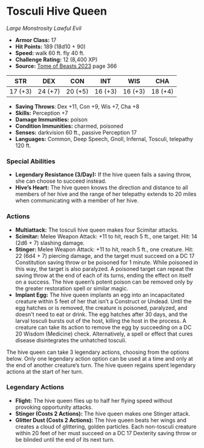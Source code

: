 # Tosculi Hive Queen

*Large* *Monstrosity* *Lawful Evil*

- **Armor Class:** 17
- **Hit Points:** 189 (18d10 + 90)
- **Speed:** walk 60 ft. fly 40 ft.
- **Challenge Rating:** 12 (8,400 XP)
- **Source:** [Tome of Beasts 2023](https://koboldpress.com/kpstore/product/tome-of-beasts-1-2023-edition/) page 366

| STR | DEX | CON | INT | WIS | CHA |
| --- | --- | --- | --- | --- | --- |
| 17 (+3) | 24 (+7) | 20 (+5) | 16 (+3) | 16 (+3) | 18 (+4) |

- **Saving Throws**: Dex +11, Con +9, Wis +7, Cha +8
- **Skills:** Perception +7
- **Damage Immunities:** poison
- **Condition Immunities:** charmed, poisoned
- **Senses:** darkvision 60 ft., passive Perception 17
- **Languages:** Common, Deep Speech, Gnoll, Infernal, Tosculi, telepathy 120 ft.
### Special Abilities
- **Legendary Resistance (3/Day):** If the hive queen fails a saving throw, she can choose to succeed instead.
- **Hive’s Heart:** The hive queen knows the direction and distance to all members of her hive and the range of her telepathy extends to 20 miles when communicating with a member of her hive.
### Actions
- **Multiattack:** The tosculi hive queen makes four Scimitar attacks.
- **Scimitar:** Melee Weapon Attack: +11 to hit, reach 5 ft., one target. Hit: 14 (2d6 + 7) slashing damage.
- **Stinger:** Melee Weapon Attack: +11 to hit, reach 5 ft., one creature. Hit: 22 (6d4 + 7) piercing damage, and the target must succeed on a DC 17 Constitution saving throw or be poisoned for 1 minute. While poisoned in this way, the target is also paralyzed. A poisoned target can repeat the saving throw at the end of each of its turns, ending the effect on itself on a success. The hive queen’s potent poison can be removed only by the greater restoration spell or similar magic.
- **Implant Egg:** The hive queen implants an egg into an incapacitated creature within 5 feet of her that isn’t a Construct or Undead. Until the egg hatches or is removed, the creature is poisoned, paralyzed, and doesn’t need to eat or drink. The egg hatches after 30 days, and the larval tosculi bursts out of the host, killing the host in the process. A creature can take its action to remove the egg by succeeding on a DC 20 Wisdom (Medicine) check. Alternatively, a spell or effect that cures disease disintegrates the unhatched tosculi.

The hive queen can take 3 legendary actions, choosing from the options below. Only one legendary action option can be used at a time and only at the end of another creature’s turn. The hive queen regains spent legendary actions at the start of her turn.
### Legendary Actions
- **Flight:** The hive queen flies up to half her flying speed without provoking opportunity attacks.
- **Stinger (Costs 2 Actions):** The hive queen makes one Stinger attack.
- **Glitter Dust (Costs 2 Actions):** The hive queen beats her wings and creates a cloud of glittering, golden particles. Each non-tosculi creature within 20 feet of her must succeed on a DC 17 Dexterity saving throw or be blinded until the end of its next turn.
